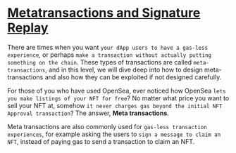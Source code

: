 # [Metatransactions and Signature Replay](https://learnweb3.io/courses/c446d19f-a25d-42c6-b3e4-4311c5040587/lessons/f9ab29e4-725d-4b9d-8d54-a372c582d01d)

There are times when you want `your dApp users to have a gas-less experience`, or perhaps `make a transaction without actually putting something on the chain`. These types of transactions are called `meta-transactions`, and in this level, we will dive deep into how to design meta-transactions and also how they can be exploited if not designed carefully.

For those of you who have used OpenSea, ever noticed how OpenSea `lets you make listings of your NFT for free`? No matter what price you want to sell your NFT at, somehow `it never charges gas beyond the initial NFT Approval transaction`? The answer, **Meta transactions**.

Meta transactions are also commonly used for `gas-less transaction experiences`, for example asking the users to `sign a message to claim an NFT`, instead of paying gas to send a transaction to claim an NFT.



